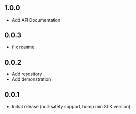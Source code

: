 ## 1.0.0

- Add API Documentation
## 0.0.3

- Fix readme
## 0.0.2

- Add repository
- Add demonstration
## 0.0.1

- Initial release (null-safety support, bump min SDK version).
